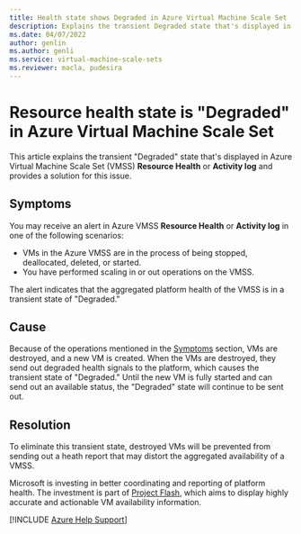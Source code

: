 ```yaml
---
title: Health state shows Degraded in Azure Virtual Machine Scale Set 
description: Explains the transient Degraded state that's displayed in Azure Virtual Machine Scale Set Resource Health or Activity Log.
ms.date: 04/07/2022
author: genlin
ms.author: genli
ms.service: virtual-machine-scale-sets
ms.reviewer: macla, pudesira
---
```

# Resource health state is "Degraded" in Azure Virtual Machine Scale Set

This article explains the transient "Degraded" state that's displayed in Azure Virtual Machine Scale Set (VMSS) **Resource Health** or **Activity log** and provides a solution for this issue.

## Symptoms

You may receive an alert in Azure VMSS **Resource Health** or **Activity log** in one of the following scenarios:

- VMs in the Azure VMSS are in the process of being stopped, deallocated, deleted, or started.
- You have performed scaling in or out operations on the VMSS.

The alert indicates that the aggregated platform health of the VMSS is in a transient state of "Degraded."

## Cause

Because of the operations mentioned in the [Symptoms](#symptoms) section, VMs are destroyed, and a new VM is created. When the VMs are destroyed, they send out degraded health signals to the platform, which causes the transient state of "Degraded." Until the new VM is fully started and can send out an available status, the "Degraded" state will continue to be sent out.

## Resolution

To eliminate this transient state, destroyed VMs will be prevented from sending out a heath report that may distort the aggregated availability of a VMSS.

Microsoft is investing in better coordinating and reporting of platform health. The investment is part of [Project Flash](https://azure.microsoft.com/blog/advancing-azure-virtual-machine-availability-monitoring-with-project-flash/), which aims to display highly accurate and actionable VM availability information.

[!INCLUDE [Azure Help Support](../../../includes/azure-help-support.md)]
